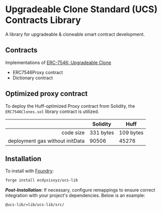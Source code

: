 # Upgradeable Clone Standard (UCS) Contracts Library

A library for upgradeable & cloneable smart contract development.

## Contracts
Implementations of [ERC-7546: Upgradeable Clone](https://ercs.ethereum.org/ERCS/erc-7546)
- ERC7546Proxy contract
- Dictionary contract

## Optimized proxy contract
To deploy the Huff-optimized Proxy contract from Solidity, the `ERC7546Clones.sol` library contract is utilized.

||Solidity|Huff|
|--:|--|--|
|code size|331 bytes|109 bytes|
|deployment gas without initData|90506|45276|

## Installation
To install with [Foundry](https://github.com/foundry-rs/foundry):
```bash
forge install ecdysisxyz/ucs-lib
```

***Post-Installation***: If necessary, configure remappings to ensure correct integration with your project's dependencies. Below is an example:
```remappings.txt
@ucs-lib/=lib/ucs-lib/src/
```
